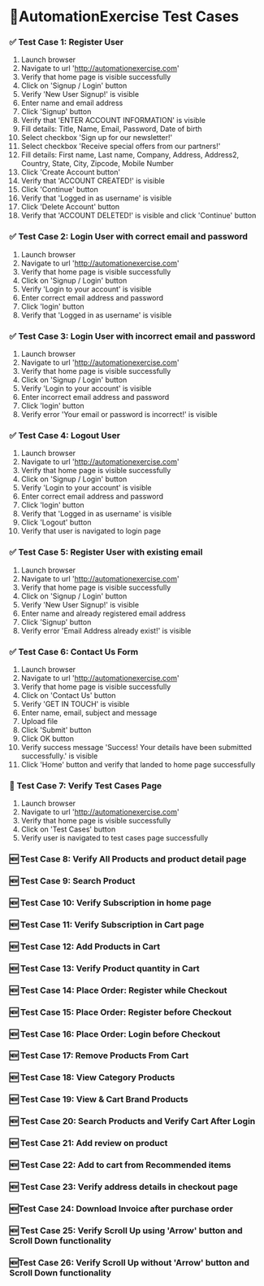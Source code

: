 # 🧪AutomationExercise Test Cases

### ✅ Test Case 1: Register User
1. Launch browser
2. Navigate to url 'http://automationexercise.com'
3. Verify that home page is visible successfully
4. Click on 'Signup / Login' button
5. Verify 'New User Signup!' is visible
6. Enter name and email address
7. Click 'Signup' button
8. Verify that 'ENTER ACCOUNT INFORMATION' is visible
9. Fill details: Title, Name, Email, Password, Date of birth
10. Select checkbox 'Sign up for our newsletter!'
11. Select checkbox 'Receive special offers from our partners!'
12. Fill details: First name, Last name, Company, Address, Address2, Country, State, City, Zipcode, Mobile Number
13. Click 'Create Account button'
14. Verify that 'ACCOUNT CREATED!' is visible
15. Click 'Continue' button
16. Verify that 'Logged in as username' is visible
17. Click 'Delete Account' button
18. Verify that 'ACCOUNT DELETED!' is visible and click 'Continue' button

### ✅ Test Case 2: Login User with correct email and password
1. Launch browser
2. Navigate to url 'http://automationexercise.com'
3. Verify that home page is visible successfully
4. Click on 'Signup / Login' button
5. Verify 'Login to your account' is visible
6. Enter correct email address and password
7. Click 'login' button
8. Verify that 'Logged in as username' is visible


### ✅ Test Case 3: Login User with incorrect email and password
1. Launch browser
2. Navigate to url 'http://automationexercise.com'
3. Verify that home page is visible successfully
4. Click on 'Signup / Login' button
5. Verify 'Login to your account' is visible
6. Enter incorrect email address and password
7. Click 'login' button
8. Verify error 'Your email or password is incorrect!' is visible

### ✅ Test Case 4: Logout User
1. Launch browser
2. Navigate to url 'http://automationexercise.com'
3. Verify that home page is visible successfully
4. Click on 'Signup / Login' button
5. Verify 'Login to your account' is visible
6. Enter correct email address and password
7. Click 'login' button
8. Verify that 'Logged in as username' is visible
9. Click 'Logout' button
10. Verify that user is navigated to login page
    
### ✅ Test Case 5: Register User with existing email
1. Launch browser
2. Navigate to url 'http://automationexercise.com'
3. Verify that home page is visible successfully
4. Click on 'Signup / Login' button
5. Verify 'New User Signup!' is visible
6. Enter name and already registered email address
7. Click 'Signup' button
8. Verify error 'Email Address already exist!' is visible

### ✅ Test Case 6: Contact Us Form
1. Launch browser
2. Navigate to url 'http://automationexercise.com'
3. Verify that home page is visible successfully
4. Click on 'Contact Us' button
5. Verify 'GET IN TOUCH' is visible
6. Enter name, email, subject and message
7. Upload file
8. Click 'Submit' button
9. Click OK button
10. Verify success message 'Success! Your details have been submitted successfully.' is visible
11. Click 'Home' button and verify that landed to home page successfully
    
### 🚧 Test Case 7: Verify Test Cases Page
1. Launch browser
2. Navigate to url 'http://automationexercise.com'
3. Verify that home page is visible successfully
4. Click on 'Test Cases' button
5. Verify user is navigated to test cases page successfully
   
### 🆕 Test Case 8: Verify All Products and product detail page
### 🆕 Test Case 9: Search Product
### 🆕 Test Case 10: Verify Subscription in home page
### 🆕 Test Case 11: Verify Subscription in Cart page
### 🆕 Test Case 12: Add Products in Cart
### 🆕 Test Case 13: Verify Product quantity in Cart
### 🆕 Test Case 14: Place Order: Register while Checkout
### 🆕 Test Case 15: Place Order: Register before Checkout
### 🆕 Test Case 16: Place Order: Login before Checkout
### 🆕 Test Case 17: Remove Products From Cart
### 🆕 Test Case 18: View Category Products
### 🆕 Test Case 19: View & Cart Brand Products
### 🆕 Test Case 20: Search Products and Verify Cart After Login
### 🆕 Test Case 21: Add review on product
### 🆕 Test Case 22: Add to cart from Recommended items
### 🆕 Test Case 23: Verify address details in checkout page
### 🆕Test Case 24: Download Invoice after purchase order
### 🆕 Test Case 25: Verify Scroll Up using 'Arrow' button and Scroll Down functionality
### 🆕Test Case 26: Verify Scroll Up without 'Arrow' button and Scroll Down functionality
